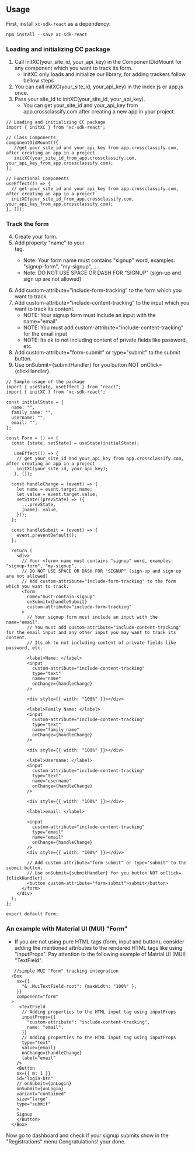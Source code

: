 ## Usage

First, install `xc-sdk-react` as a dependency:

```shell
npm install --save xc-sdk-react
```

### Loading and initializing CC package

1. Call initXC(your_site_id, your_api_key) in the ComponentDidMount for any component which you want to track its form.
   - initXC only loads and initialize our library, for adding trackers follow bellow steps
2. You can call initXC(your_site_id, your_api_key) in the index.js or app.js once.
3. Pass your site_id to initXC(your_site_id, your_api_key).
   - You can get your_site_id and your_api_key from app.crossclassify.com after creating a new app in your project.

```react
// Loading and initializing CC package
import { initXC } from "xc-sdk-react";

// Class Components
componentDidMount(){
   //get your_site_id and your_api_key from app.crossclassify.com, after creating an app in a project
   initXC(your_site_id_from_app.crossclassify.com, your_api_key_from_app.crossclassify.com);
};

// Functional Components
useEffect(() => {
  // get your_site_id and your_api_key from app.crossclassify.com, after creating an app in a project
  initXC(your_site_id_from_app.crossclassify.com, your_api_key_from_app.crossclassify.com);
}, []);
```

### Track the form

4. Create your form.
5. Add property "name" to your <form> tag.
   - Note: Your form name must contains "signup" word, examples: "signup-form", "my-signup", ... .
   - Note: DO NOT USE SPACE OR DASH FOR "SIGNUP" (sign-up and sign up are not allowed)
6. Add custom-attribute="include-form-tracking" to the form which you want to track.
7. Add custom-attribute="include-content-tracking" to the input which you want to track its content.
   - NOTE: Your signup form must include an input with the name="email".
   - NOTE: You must add custom-attribute="include-content-tracking" for the email input
   - NOTE: Its ok to not including content of private fields like password, etc.
8. Add custom-attribute="form-submit" or type="submit" to the submit button.
9. Use onSubmit={submitHandler} for you button NOT onClick={clickHandler}.

```
// Sample usage of the package
import { useState, useEffect } from "react";
import { initXC } from "xc-sdk-react";

const initialState = {
  name: "",
  family_name: "",
  username: "",
  email: "",
};

const Form = () => {
  const [state, setState] = useState(initialState);

   useEffect(() => {
    // get your_site_id and your_api_key from app.crossclassify.com, after creating an app in a project
    initXC(your_site_id, your_api_key);
   }, []);

  const handleChange = (event) => {
    let name = event.target.name;
    let value = event.target.value;
    setState((prevState) => ({
      ...prevState,
      [name]: value,
    }));
  };

  const handleSubmit = (event) => {
    event.preventDefault();
  };

  return (
    <div>
      // Your <form> name must contains "signup" word, examples: "signup-form", "my-signup", ... .
      // DO NOT USE SPACE OR DASH FOR "SIGNUP" (sign-up and sign up are not allowed)
      // Add custom-attribute="include-form-tracking" to the form which you want to track.
      <form
        name="must-contain-signup"
        onSubmit={handleSubmit}
        custom-attribute="include-form-tracking"
      >
        // Your signup form must include an input with the name="email".
        // You must add custom-attribute="include-content-tracking" for the email input and any other input you may want to track its content.
        // Its ok to not including content of private fields like password, etc.

        <label>Name: </label>
        <input
          custom-attribute="include-content-tracking"
          type="text"
          name="name"
          onChange={handleChange}
        />

        <div style={{ width: "100%" }}></div>

        <label>Family Name: </label>
        <input
          custom-attribute="include-content-tracking"
          type="text"
          name="family_name"
          onChange={handleChange}
        />

        <div style={{ width: "100%" }}></div>

        <label>Username: </label>
        <input
          custom-attribute="include-content-tracking"
          type="text"
          name="username"
          onChange={handleChange}
        />

        <div style={{ width: "100%" }}></div>

        <label>email: </label>

        <input
          custom-attribute="include-content-tracking"
          type="email"
          name="email"
          onChange={handleChange}
        />
        <div style={{ width: "100%" }}></div>

        // Add custom-attribute="form-submit" or type="submit" to the submit button.
        // Use onSubmit={submitHandler} for you button NOT onClick={clickHandler}.
        <button custom-attribute="form-submit">submit</button>
      </form>
    </div>
  );
};

export default Form;
```

### An example with Material UI (MUI) "Form"

- If you are not using pure HTML tags (form, input and button), consider adding the mentioned attributes to the rendered HTML tags like using "inputProps".
  Pay attention to the following example of Matrial UI (MUI) "TextField".

```
   //simple MUI "Form" tracking integration
  <Box
    sx={{
      "& .MuiTextField-root": {maxWidth: "100%" },
    }}
    component="form"
  >
     <TextField
      // Adding properties to the HTML input tag using inputProps
      inputProps={{
        "custom-attribute": "include-content-tracking",
        name: "email",
      }}
      // Adding properties to the HTML input tag using inputProps
      type="text"
      value={email}
      onChange={handleChange}
      label="email"
    />
    <Button
    sx={{ m: 1 }}
    id="login-btn"
    // onSubmit={onLogin}
    onSubmit={onLogin}
    variant="contained"
    size="large"
    type="submit"
    >
    Signup
    </Button>
  </Box>

```

Now go to dashboard and check if your signup submits show in the "Registrations" menu
Congratulations! your done.

